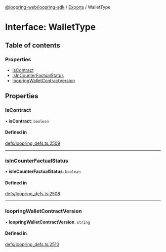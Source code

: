 [@loopring-web/loopring-sdk](../README.md) / [Exports](../modules.md) / WalletType

# Interface: WalletType

## Table of contents

### Properties

- [isContract](WalletType.md#iscontract)
- [isInCounterFactualStatus](WalletType.md#isincounterfactualstatus)
- [loopringWalletContractVersion](WalletType.md#loopringwalletcontractversion)

## Properties

### isContract

• **isContract**: `boolean`

#### Defined in

[defs/loopring_defs.ts:2509](https://github.com/Loopring/loopring_sdk/blob/9d83b66/src/defs/loopring_defs.ts#L2509)

___

### isInCounterFactualStatus

• **isInCounterFactualStatus**: `boolean`

#### Defined in

[defs/loopring_defs.ts:2508](https://github.com/Loopring/loopring_sdk/blob/9d83b66/src/defs/loopring_defs.ts#L2508)

___

### loopringWalletContractVersion

• **loopringWalletContractVersion**: `string`

#### Defined in

[defs/loopring_defs.ts:2510](https://github.com/Loopring/loopring_sdk/blob/9d83b66/src/defs/loopring_defs.ts#L2510)
